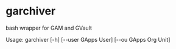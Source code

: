 # garchiver
bash wrapper for GAM and GVault

Usage: garchiver [-h] [--user GApps User] [--ou GApps Org Unit]
